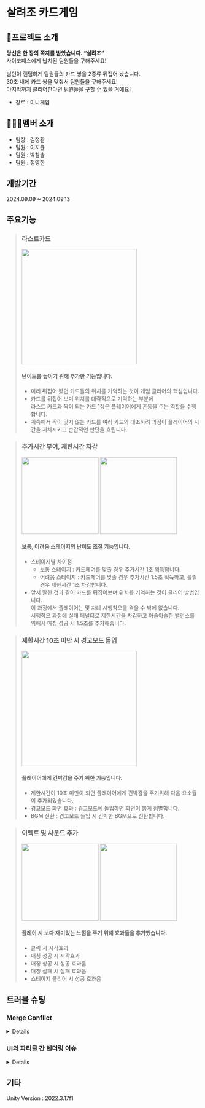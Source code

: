 # 살려조 카드게임

## 🎤프로젝트 소개
**당신은 한 장의 쪽지를 받았습니다. “살려조”<br>**
사이코패스에게 납치된 팀원들을 구해주세요!<br>

범인이 랜덤하게 팀원들의 카드 쌍을 2종류 뒤집어 놨습니다.<br>
30초 내에 카드 쌍을 맞춰서 팀원들을 구해주세요!<br>
마지막까지 클리어한다면 팀원들을 구할 수 있을 거에요!

* 장르 : 미니게임

## 👨‍👨‍👦멤버 소개
* 팀장 : 김정환
* 팀원 : 이지윤
* 팀원 : 박참솔
* 팀원 : 정영한

## 개발기간
2024.09.09 ~ 2024.09.13

## 주요기능
> ### 라스트카드
> <img src="https://github.com/user-attachments/assets/e5ad7dc7-db17-47f5-b40c-55095eb454ec" width=300px></img><br/>
> #### 난이도를 높이기 위해 추가한 기능입니다.
> * 미리 뒤집어 봤던 카드들의 위치를 기억하는 것이 게임 클리어의 핵심입니다.
> * 카드를 뒤집어 보며 위치를 대략적으로 기억하는 부분에<br/>
> 라스트 카드과 짝이 되는 카드 1장은 플레이어에게 혼동을 주는 역할을 수행합니다.
> * 계속해서 짝이 맞지 않는 카드를 여러 카드와 대조하려 과정이
플레이어의 시간을 지체시키고 순간적인 판단을 흐립니다.

> ### 추가시간 부여, 제한시간 차감
> <img src="https://github.com/user-attachments/assets/415486e5-426e-48df-9c81-8817cad85c12" width=200px></img>
<img src="https://github.com/user-attachments/assets/0c7f8ab9-3f49-41af-ae25-d7ca241dc5bd" width=200px></img><br/>
> #### 보통, 어려움 스테이지의 난이도 조절 기능입니다.
> * 스테이지별 차이점
>   * 보통 스테이지 : 카드페어를 맞출 경우 추가시간 1초 획득합니다.
>   * 어려움 스테이지 : 카드페어를 맞출 경우 추가시간 1.5초 획득하고, 틀릴 경우 제한시간 1초 차감합니다.
> * 앞서 말한 것과 같이 카드를 뒤집어보며 위치를 기억하는 것이 클리어 방법입니다.<br/>
이 과정에서 플레이어는 몇 차례 시행착오를 겪을 수 밖에 없습니다.<br/>
시행착오 과정에 실패 페널티로 제한시간을 차감하고 아슬아슬한 밸런스를 위해서 매칭 성공 시 1.5초를 추가해줍니다.

> ### 제한시간 10초 미만 시 경고모드 돌입
> <img src="https://github.com/user-attachments/assets/59b28ecb-c841-481f-b925-7881429921fc" width=300px></img><br/>
> #### 플레이어에게 긴박감을 주기 위한 기능입니다.
> * 제한시간이 10초 미만이 되면 플레이어에게 긴박감을 주기위해 다음 요소들이 추가되었습니다.
> * 경고모드 화면 효과 : 경고모드에 돌입하면 화면이 붉게 점멸합니다.
> * BGM 전환 : 경고모드 돌입 시 긴박한 BGM으로 전환합니다.

> ### 이펙트 및 사운드 추가
> <img src="https://github.com/user-attachments/assets/d0c6baca-a559-4bc8-9289-bcad5c820b3e" height=200px></img> <img src="https://github.com/user-attachments/assets/79471cb1-71ff-4f43-b1a2-6d297546ad91" height=200px></img><br/>
> #### 플레이 시 보다 재미있는 느낌을 주기 위해 효과들을 추가했습니다.
> * 클릭 시 시각효과
> * 매칭 성공 시 시각효과
> * 매칭 성공 시 성공 효과음
> * 매칭 실패 시 실패 효과음
> * 스테이지 클리어 시 성공 효과음

## 트러블 슈팅
<h3>Merge Conflict</h3>
<details>
  <h4>발생 배경</h4>
  기능을 너무 세부적으로 나눠서 분담한 결과 공통 작업 영역이 생겼습니다.<br/>
  그러다 보니 2명의 작업자가 하나의 스크립트와 프리팹을 수정했습니다.
  <hr/>
  <ul>
    <li>
      <h4>스크립트 충돌</h4>
      <b>원인 : </b><br/>
      두 작업자분들께서 Card 스크립트에 각각의 작업을 하셨습니다.<br/>
      작업의 내용이 다르다보니 둘 중 하나만 선택할 순 없었습니다.<br/><br/>
      <b>해결 : </b><br/>
      IDE를 열어서 충돌난 지점들을 확인하고 두 작업들을 합쳐주었습니다.<br/>
    </li>
    <li>
      <h4>프리팹 삭제 오류</h4>
      <b>원인 : </b><br/>
      프리팹의 경우 Board 프리팹이 merge 후에 지속적으로 삭제되는 사항이 있었습니다.<br/>
      혹시 작업 중에 삭제하거나 수정하지 않았는지 물었지만 삭제하는 변경은 없다고 했습니다.<br/>
      급하게 이상이 없는지 확인을 해보지만 merge가 충돌 없이 잘 합쳐져서 이상이 없다고 표시되었습니다.<br/>
      <br/><img src="https://github.com/user-attachments/assets/d59b4991-e57f-4043-9999-2ed66dcba8e2" width=900px></img><br/><br/>
      히스토리를 뒤져보고서야 이름이 바뀐 걸 알 수 있었습니다.<br/><br/>
      Board 프리팹에 대해 2명의 작업자가 수정 작업을 했고, 이 중 한명이 Board 프리팹의 이름을 Card로 변경한 것입니다.<br/>
      결과적으로 rename 변경이기에 오류가 없던 것이고, 이름이 바뀌면서 다른 오브젝트로 인식되었기에 프리팹이 사라진 걸로 보였던 겁니다.<br/>
      <br/><img src="https://github.com/user-attachments/assets/7d76b214-6a7c-4bdf-9145-0c616a5f0d23" width=900px>merge 이후에도 계속해서 rename이 반영됨.</img><br/><br/>
      <b>해결 : </b><br/>
      <br/><img src="https://github.com/user-attachments/assets/90702f5d-972e-4e2f-ac50-124d4608d959" width=900px></img><br/><br/>
      해결법으로는 Board 프리팹을 별도의 패키지로 export해서 백업했습니다.<br/>
      그리고 merge가 끝난 브랜치에서 이 패키지를 import해서 합치는 것으로 해결했습니다.<br/>
    </li>
    <li>
      <h4>씬 충돌</h4>
      <b>원인 : </b><br/>
      여럿이서 하나의 씬을 작업하면 씬에도 충돌이 일어날 수 있습니다.<br/>
      한분은 씬에 기능을 추가하기 위해 오브젝트를 배치하고 스크립트를 할당하는 작업을 하셨고,<br/>
      다른 한분은 UI를 수정하는 작업을 하신 경우에 씬 충돌이 발생했습니다.<br/><br/>
      튜터님의 조언대로 바톤 터치하듯 작업을 이어나갔다면 좋았겠지만<br/>
      작업자들 간에 서로 해당 씬을 쓰는 것을 인지하지 못한 상태에서 벌어진 일이다 보니 충돌을 피할 수 없었습니다.<br/><br/>
      <b>해결 : </b><br/>
      이 부분은 명확한 해결책은 없고 주먹구구 식으로 해결했습니다.<br/>
      우선 깃허브 merge를 누르면 충돌이 나는 파일들을 알 수 있습니다.<br/>
      그 중에서 씬 파일이 보이면 merge를 중단합니다.<br/><br/>
      <br/><img src="https://github.com/user-attachments/assets/8f55813f-350a-4265-b11e-46685b63e7c4" width=600px></img><br/><br/>
      그리고 back-up 폴더를 만들어 충돌 난 씬을 복사해서 넣어둡니다.<br/>
      <br/><img src="https://github.com/user-attachments/assets/d5b41e67-3d78-4475-afbc-a3d458223449" width=600px></img><br/><br/>
      다시 merge를 진행하면 back-up 폴더는 추가의 형태로 merge 되기에 보존할 수 있습니다.<br/>
      그리고 여전히 충돌이 나는 씬은 merge해올 브랜치의 씬으로 덮어씌워 줍니다.<br/><br/>
      <br/><img src="https://github.com/user-attachments/assets/b06d5075-29fb-473b-b3d0-434278818250" width=600px></img><br/><br/>
      그 후에 작업자들과 화면 공유하며 back-up 폴더의 씬들과 차이를 비교하며 수동으로 합쳐주는 방법으로 해결했습니다.<br/>
    </li>
  </ul>
</details>
<h3>UI와 파티클 간 렌더링 이슈</h3>
<details> 
  <h4>발생 배경</h4>
  프로토타입 버전이 완성된 후 팀원들과 게임을 어떻게 업그레이드할지 의견을 나누었습니다.<br/>
  그때 게임에 효과를 넣어 좀 더 시각적으로 재미를 주자는 의견이 나와 추가했습니다.<br/>
  하지만 막상 추가하고나니 예상한 것과는 다르게 렌더링되는 문제가 생겼습니다.<br/>
  <hr/>
  <ul>
    <li>
      <h4>파티클이 카드에 가려진다.</h4>
      <b>원인 : </b><br/>
      카드마다 포함된 버튼 UI가 world space으로 구성되어 있었습니다.<br/>
      order 순서에서 파티클이 밀려있었습니다.<br/><br/>
      <b>해결 : </b><br/>
      파티클의 renderer의 order를 카드 캔버스보다 높여주어 해결했습니다.<br/>
    </li>
    <li>
      <h4>파티클이 UI에 가려진다.</h4>
      <b>원인 : </b><br/>
      유니티 UI 캔버스 렌더링 모드(= 그리는 방식)의 기본값은 Screen Space - Overlay입니다.<br/>
      이 기능은 씬의 오브젝트들이 그려진 화면 위에 UI를 그려줍니다.<br/><br/>
      <b>해결 : </b><br/>
      이 그리는 방식을 Screen Space - Camera로 변경하는 것입니다.<br/>
      단, 이 기능을 사용하면 캔버스에 카메라를 할당해야고 그 카메라를 가지고 렌더링에 이용합니다.<br/>
      카메라의 ClearFlags를 Depth only로 변경해주어야 합니다.<br/>
      <br/><img src="https://github.com/user-attachments/assets/6ccd1b22-5b7b-43c9-b267-c7dc8ddc9ccb" width=900px></img><br/><br/>
      이 기능을 이용하면 UI 캔버스는 일반적인 크기까지 작아집니다.<br/>
      또한 지정한 카메라로부터 plane distance 만큼의 거리까지 이동합니다.<br/><br/>
      이렇게 되면 기존의 오브젝트들은 카메라와 UI 사이에 배치가 되고<br/>
      UI보다 지정한 카메라에 거리가 가까운 오브젝트는 UI보다 먼저 그립니다.<br/><br/>
      다시말해, 카메라에 가까운 것부터 그려주는 것입니다.<br/>
      이를 이용해서 문제의 파티클도 UI보다 앞에 그려질 수 있었습니다.<br/>
    </li>
  </ul>
</details>

## 기타
Unity Version : 2022.3.17f1

